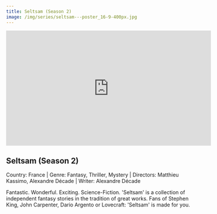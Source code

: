 ```yaml
---
title: Seltsam (Season 2)
image: /img/series/seltsam---poster_16-9-400px.jpg
---
```

<iframe width="560" height="315" src="https://www.youtube-nocookie.com/embed/OBz_kWeduLA?controls=1" frameborder="0" allow="accelerometer; autoplay; encrypted-media; gyroscope; picture-in-picture" allowfullscreen></iframe>

## Seltsam (Season 2)
Country: France | Genre: Fantasy, Thriller, 
Mystery | Directors: Matthieu Kassimo, Alexandre Décade | Writer: Alexandre Décade

Fantastic. Wonderful. Exciting. Science-Fiction. 'Seltsam' is a collection of independent fantasy stories in the tradition of great works. Fans of Stephen King, John Carpenter, Dario Argento or Lovecraft: 'Seltsam' is made for you.